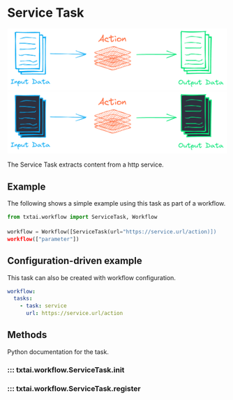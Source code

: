 # Service Task

![task](../../images/task.png#only-light)
![task](../../images/task-dark.png#only-dark)

The Service Task extracts content from a http service.

## Example

The following shows a simple example using this task as part of a workflow.

```python
from txtai.workflow import ServiceTask, Workflow

workflow = Workflow([ServiceTask(url="https://service.url/action)])
workflow(["parameter"])
```

## Configuration-driven example

This task can also be created with workflow configuration.

```yaml
workflow:
  tasks:
    - task: service
      url: https://service.url/action
```

## Methods

Python documentation for the task.

### ::: txtai.workflow.ServiceTask.__init__
### ::: txtai.workflow.ServiceTask.register
